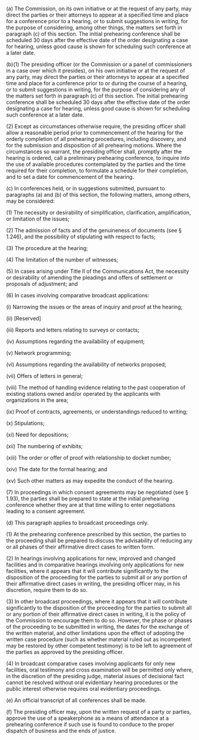 (a) The Commission, on its own initiative or at the request of any party, may direct the parties or their attorneys to appear at a specified time and place for a conference prior to a hearing, or to submit suggestions in writing, for the purpose of considering, among other things, the matters set forth in paragraph (c) of this section. The initial prehearing conference shall be scheduled 30 days after the effective date of the order designating a case for hearing, unless good cause is shown for scheduling such conference at a later date.

(b)(1) The presiding officer (or the Commission or a panel of commissioners in a case over which it presides), on his own initiative or at the request of any party, may direct the parties or their attorneys to appear at a specified time and place for a conference prior to or during the course of a hearing, or to submit suggestions in writing, for the purpose of considering any of the matters set forth in paragraph (c) of this section. The initial prehearing conference shall be scheduled 30 days after the effective date of the order designating a case for hearing, unless good cause is shown for scheduling such conference at a later date.

(2) Except as circumstances otherwise require, the presiding officer shall allow a reasonable period prior to commencement of the hearing for the orderly completion of all prehearing procedures, including discovery, and for the submission and disposition of all prehearing motions. Where the circumstances so warrant, the presiding officer shall, promptly after the hearing is ordered, call a preliminary prehearing conference, to inquire into the use of available procedures contemplated by the parties and the time required for their completion, to formulate a schedule for their completion, and to set a date for commencement of the hearing.

(c) In conferences held, or in suggestions submitted, pursuant to paragraphs (a) and (b) of this section, the following matters, among others, may be considered:

(1) The necessity or desirability of simplification, clarification, amplification, or limitation of the issues;

(2) The admission of facts and of the genuineness of documents (see § 1.246), and the possibility of stipulating with respect to facts;

(3) The procedure at the hearing;

(4) The limitation of the number of witnesses;

(5) In cases arising under Title II of the Communications Act, the necessity or desirability of amending the pleadings and offers of settlement or proposals of adjustment; and

(6) In cases involving comparative broadcast applications:

(i) Narrowing the issues or the areas of inquiry and proof at the hearing;

(ii) [Reserved]

(iii) Reports and letters relating to surveys or contacts;

(iv) Assumptions regarding the availability of equipment;

(v) Network programming;

(vi) Assumptions regarding the availability of networks proposed;

(vii) Offers of letters in general;

(viii) The method of handling evidence relating to the past cooperation of existing stations owned and/or operated by the applicants with organizations in the area;

(ix) Proof of contracts, agreements, or understandings reduced to writing;

(x) Stipulations;

(xi) Need for depositions;

(xii) The numbering of exhibits;

(xiii) The order or offer of proof with relationship to docket number;

(xiv) The date for the formal hearing; and

(xv) Such other matters as may expedite the conduct of the hearing.

(7) In proceedings in which consent agreements may be negotiated (see § 1.93), the parties shall be prepared to state at the initial prehearing conference whether they are at that time willing to enter negotiations leading to a consent agreement.

(d) This paragraph applies to broadcast proceedings only.

(1) At the prehearing conference prescribed by this section, the parties to the proceeding shall be prepared to discuss the advisability of reducing any or all phases of their affirmative direct cases to written form.

(2) In hearings involving applications for new, improved and changed facilities and in comparative hearings involving only applications for new facilities, where it appears that it will contribute significantly to the disposition of the proceeding for the parties to submit all or any portion of their affirmative direct cases in writing, the presiding officer may, in his discretion, require them to do so.

(3) In other broadcast proceedings, where it appears that it will contribute significantly to the disposition of the proceeding for the parties to submit all or any portion of their affirmative direct cases in writing, it is the policy of the Commission to encourage them to do so. However, the phase or phases of the proceeding to be submitted in writing, the dates for the exchange of the written material, and other limitations upon the effect of adopting the written case procedure (such as whether material ruled out as incompetent may be restored by other competent testimony) is to be left to agreement of the parties as approved by the presiding officer.

(4) In broadcast comparative cases involving applicants for only new facilities, oral testimony and cross examination will be permitted only where, in the discretion of the presiding judge, material issues of decisional fact cannot be resolved without oral evidentiary hearing procedures or the public interest otherwise requires oral evidentiary proceedings.

(e) An official transcript of all conferences shall be made.

(f) The presiding officer may, upon the written request of a party or parties, approve the use of a speakerphone as a means of attendance at a prehearing conference if such use is found to conduce to the proper dispatch of business and the ends of justice.

